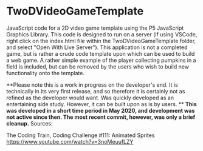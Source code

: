 # TwoDVideoGameTemplate
JavaScript code for a 2D video game template using the P5 JavaScript Graphics Library. This code is designed to run on a server (if using VSCode, right click on the index.html file within the TwoDVideoGameTemplate folder, and select "Open With Live Server"). This application is not a completed game, but is rather a crude code template upon which can be used to build a web game. A rather simple example of the player collecting pumpkins in a field is included, but can be removed by the users who wish to build new functionality onto the template. 

**Please note this is a work in progress on the developer's end. It is technically in its very first release, and so therefore it is certainly not as refined as the developer would want. Was quickly developed as an entertaining side study. However, it can be built upon as is by users.
**
**This was developed in a short time period in May 2020, and development was not active since then. The most recent commit, however, was only a brief cleanup.**
Sources:

The Coding Train, Coding Challenge #111: Animated Sprites
https://www.youtube.com/watch?v=3noMeuufLZY
